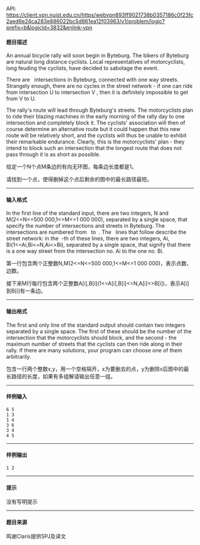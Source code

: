 API: https://client.vpn.nuist.edu.cn/https/webvpn893ff9021738b0357186c0f23fc2aed6e24ca283e886022bc5d861ea12f03963/v1/problem/logic?prefix=b&logicId=3832&enlink-vpn

#### 题目描述

An annual bicycle rally will soon begin in Byteburg. The bikers of Byteburg are natural long distance cyclists. Local representatives of motorcyclists, long feuding the cyclists, have decided to sabotage the event.

There are   intersections in Byteburg, connected with one way streets. Strangely enough, there are no cycles in the street network - if one can ride from intersection U to intersection V , then it is definitely impossible to get from V to U.

The rally's route will lead through Byteburg's streets. The motorcyclists plan to ride their blazing machines in the early morning of the rally day to one intersection and completely block it. The cyclists' association will then of course determine an alternative route but it could happen that this new route will be relatively short, and the cyclists will thus be unable to exhibit their remarkable endurance. Clearly, this is the motorcyclists' plan - they intend to block such an intersection that the longest route that does not pass through it is as short as possible.

给定一个N个点M条边的有向无环图，每条边长度都是1。

请找到一个点，使得删掉这个点后剩余的图中的最长路径最短。

---

#### 输入格式

In the first line of the standard input, there are two integers, N and M(2<=N<=500 000,1<=M<=1 000 000), separated by a single space, that specify the number of intersections and streets in Byteburg. The intersections are numbered from   to  . The   lines that follow describe the street network: in the  -th of these lines, there are two integers, Ai, Bi(1<=Ai,Bi<=N,Ai<>Bi), separated by a single space, that signify that there is a one way street from the intersection no. Ai to the one no. Bi.

第一行包含两个正整数N,M(2<=N<=500 000,1<=M<=1 000 000)，表示点数、边数。

接下来M行每行包含两个正整数A\[i\],B\[i\](1<=A\[i\],B\[i\]<=N,A\[i\]<>B\[i\])，表示A\[i\]到B\[i\]有一条边。

---

#### 输出格式

The first and only line of the standard output should contain two integers separated by a single space. The first of these should be the number of the intersection that the motorcyclists should block, and the second - the maximum number of streets that the cyclists can then ride along in their rally. If there are many solutions, your program can choose one of them arbitrarily.

包含一行两个整数x,y，用一个空格隔开，x为要删去的点，y为删除x后图中的最长路径的长度，如果有多组解请输出任意一组。

---

#### 样例输入
```
6 5
1 3
1 4
3 6
3 4
4 5

```

---

#### 样例输出
```
1 2

```

---

#### 提示

没有写明提示

---

#### 题目来源

鸣谢Claris提供SPJ及译文